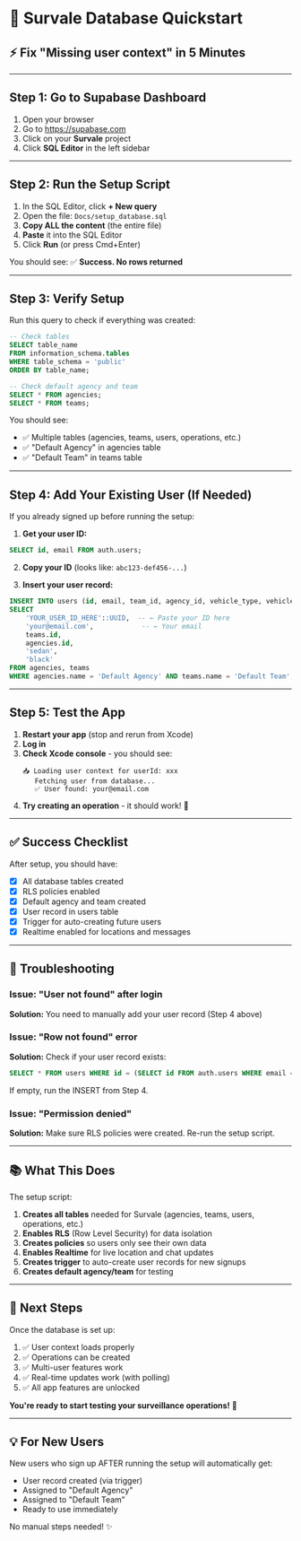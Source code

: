 # 🚀 Survale Database Quickstart

## ⚡ **Fix "Missing user context" in 5 Minutes**

---

## **Step 1: Go to Supabase Dashboard**

1. Open your browser
2. Go to https://supabase.com
3. Click on your **Survale** project
4. Click **SQL Editor** in the left sidebar

---

## **Step 2: Run the Setup Script**

1. In the SQL Editor, click **+ New query**
2. Open the file: `Docs/setup_database.sql`
3. **Copy ALL the content** (the entire file)
4. **Paste** it into the SQL Editor
5. Click **Run** (or press Cmd+Enter)

You should see: ✅ **Success. No rows returned**

---

## **Step 3: Verify Setup**

Run this query to check if everything was created:

```sql
-- Check tables
SELECT table_name 
FROM information_schema.tables 
WHERE table_schema = 'public' 
ORDER BY table_name;

-- Check default agency and team
SELECT * FROM agencies;
SELECT * FROM teams;
```

You should see:
- ✅ Multiple tables (agencies, teams, users, operations, etc.)
- ✅ "Default Agency" in agencies table
- ✅ "Default Team" in teams table

---

## **Step 4: Add Your Existing User (If Needed)**

If you already signed up before running the setup:

1. **Get your user ID:**
```sql
SELECT id, email FROM auth.users;
```

2. **Copy your ID** (looks like: `abc123-def456-...`)

3. **Insert your user record:**
```sql
INSERT INTO users (id, email, team_id, agency_id, vehicle_type, vehicle_color)
SELECT 
    'YOUR_USER_ID_HERE'::UUID,  -- ← Paste your ID here
    'your@email.com',            -- ← Your email
    teams.id,
    agencies.id,
    'sedan',
    'black'
FROM agencies, teams
WHERE agencies.name = 'Default Agency' AND teams.name = 'Default Team';
```

---

## **Step 5: Test the App**

1. **Restart your app** (stop and rerun from Xcode)
2. **Log in**
3. **Check Xcode console** - you should see:
   ```
   📥 Loading user context for userId: xxx
      Fetching user from database...
      ✅ User found: your@email.com
   ```
4. **Try creating an operation** - it should work! 🎉

---

## **✅ Success Checklist**

After setup, you should have:
- [x] All database tables created
- [x] RLS policies enabled
- [x] Default agency and team created
- [x] User record in users table
- [x] Trigger for auto-creating future users
- [x] Realtime enabled for locations and messages

---

## **🔧 Troubleshooting**

### **Issue: "User not found" after login**

**Solution:** You need to manually add your user record (Step 4 above)

### **Issue: "Row not found" error**

**Solution:** Check if your user record exists:
```sql
SELECT * FROM users WHERE id = (SELECT id FROM auth.users WHERE email = 'your@email.com');
```

If empty, run the INSERT from Step 4.

### **Issue: "Permission denied"**

**Solution:** Make sure RLS policies were created. Re-run the setup script.

---

## **📚 What This Does**

The setup script:
1. **Creates all tables** needed for Survale (agencies, teams, users, operations, etc.)
2. **Enables RLS** (Row Level Security) for data isolation
3. **Creates policies** so users only see their own data
4. **Enables Realtime** for live location and chat updates
5. **Creates trigger** to auto-create user records for new signups
6. **Creates default agency/team** for testing

---

## **🎯 Next Steps**

Once the database is set up:
1. ✅ User context loads properly
2. ✅ Operations can be created
3. ✅ Multi-user features work
4. ✅ Real-time updates work (with polling)
5. ✅ All app features are unlocked

**You're ready to start testing your surveillance operations!** 🚀

---

## **💡 For New Users**

New users who sign up AFTER running the setup will automatically get:
- User record created (via trigger)
- Assigned to "Default Agency"
- Assigned to "Default Team"
- Ready to use immediately

No manual steps needed! ✨

